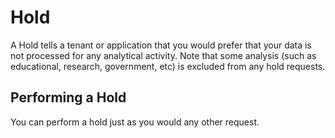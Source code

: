 # Hold

A Hold tells a tenant or application that you would prefer that your data is not processed for any analytical activity.  Note that some analysis (such as educational, research, government, etc) is excluded from any hold requests.

##  Performing a Hold

You can perform a hold just as you would any other request.
